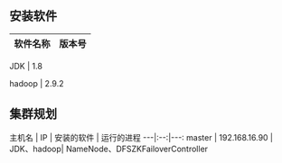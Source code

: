 ## 安装软件

软件名称 | 版本号
---|:---:

JDK | 1.8 

hadoop | 2.9.2


## 集群规划

主机名 | IP | 安装的软件 | 运行的进程
---|:--:|---:
master | 192.168.16.90 | JDK、hadoop|  NameNode、DFSZKFailoverController

